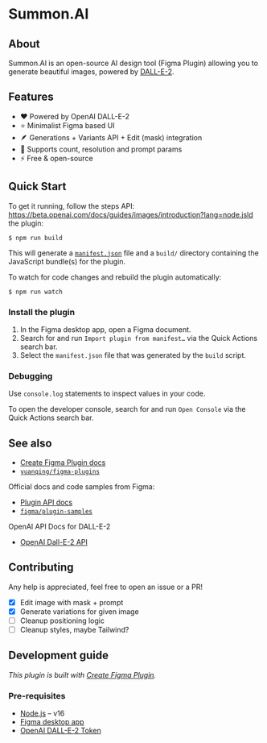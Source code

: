# Summon.AI

## About

Summon.AI is an open-source AI design tool (Figma Plugin) allowing you to generate beautiful images, powered by [DALL-E-2](https://openai.com/dall-e-2/).

## Features

- ❤️ Powered by OpenAI DALL-E-2 
- ⭐️ Minimalist Figma based UI
- 🪶 Generations + Variants API + Edit (mask) integration
- 🧐 Supports count, resolution and prompt params
- ⚡️ Free & open-source
 
## Quick Start

To get it running, follow the steps API:
https://beta.openai.com/docs/guides/images/introduction?lang=node.jsld the plugin:

```
$ npm run build
```

This will generate a [`manifest.json`](https://figma.com/plugin-docs/manifest/) file and a `build/` directory containing the JavaScript bundle(s) for the plugin.

To watch for code changes and rebuild the plugin automatically:

```
$ npm run watch
```

### Install the plugin

1. In the Figma desktop app, open a Figma document.
2. Search for and run `Import plugin from manifest…` via the Quick Actions search bar.
3. Select the `manifest.json` file that was generated by the `build` script.

### Debugging

Use `console.log` statements to inspect values in your code.

To open the developer console, search for and run `Open Console` via the Quick Actions search bar.

## See also

- [Create Figma Plugin docs](https://yuanqing.github.io/create-figma-plugin/)
- [`yuanqing/figma-plugins`](https://github.com/yuanqing/figma-plugins#readme)

Official docs and code samples from Figma:

- [Plugin API docs](https://figma.com/plugin-docs/)
- [`figma/plugin-samples`](https://github.com/figma/plugin-samples#readme)

OpenAI API Docs for DALL-E-2

- [OpenAI Dall-E-2 API](https://beta.openai.com/docs/guides/images/introduction?lang=node.js)

## Contributing

Any help is appreciated, feel free to open an issue or a PR!
- [x] Edit image with mask + prompt
- [x] Generate variations for given image
- [ ] Cleanup positioning logic
- [ ] Cleanup styles, maybe Tailwind?

## Development guide

*This plugin is built with [Create Figma Plugin](https://yuanqing.github.io/create-figma-plugin/).*

### Pre-requisites

- [Node.js](https://nodejs.org) – v16
- [Figma desktop app](https://figma.com/downloads/)
- [OpenAI DALL-E-2 Token](https://beta.openai.com/account/api-keys)

